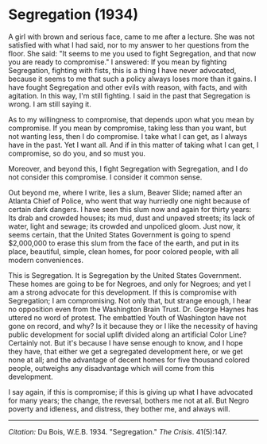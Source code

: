 <!--
title:   Segregation
author:  Du Bois, W.E.B.
journal: The Crisis
year:    1934
volume:  41
issue:   5
pages:   147
-->
# Segregation (1934)

A girl with brown and serious face, came to me after a lecture. She was not satisfied with what I had said, nor to my answer to her questions from the floor. She said: "It seems to me you used to fight Segregation, and that now you are ready to compromise." I answered: If you mean by fighting Segregation, fighting with fists, this is a thing I have never advocated, because it seems to me that such a policy always loses more than it gains. I have fought Segregation and other evils with reason, with facts, and with agitation. In this way, I'm still fighting. I said in the past that Segregation is wrong. I am still saying it.

As to my willingness to compromise, that depends upon what you mean by compromise. If you mean by compromise, taking less than you want, but not wanting less, then I do compromise. I take what I can get, as I always have in the past. Yet I want all. And if in this matter of taking what I can get, I compromise, so do you, and so must you.

Moreover, and beyond this, I fight Segregation with Segregation, and I do not consider this compromise. I consider it common sense.

Out beyond me, where I write, lies a slum, Beaver Slide; named after an Atlanta Chief of Police, who went that way hurriedly one night because of certain dark dangers. I have seen this slum now and again for thirty years: Its drab and crowded houses; its mud, dust and unpaved streets; its lack of water, light and sewage; its crowded and unpoliced gloom. Just now, it seems certain, that the United States Government is going to spend $2,000,000 to erase this slum from the face of the earth, and put in its place, beautiful, simple, clean homes, for poor colored people, with all modern conveniences.

This is Segregation. It is Segregation by the United States Government. These homes are going to be for Negroes, and only for Negroes; and yet I am a strong advocate for this development. If this is compromise with Segregation; I am compromising. Not only that, but strange enough, I hear no opposition even from the Washington Brain Trust. Dr. George Haynes has uttered no word of protest. The embattled Youth of Washington have not gone on record, and why? Is it because they or I like the necessity of having public development for social uplift divided along an artificial Color Line? Certainly not. But it's because I have sense enough to know, and I hope they have, that either we get a segregated development here, or we get none at all; and the advantage of decent homes for five thousand colored people, outweighs any disadvantage which will come from this development.

I say again, if this is compromise; if this is giving up what I have advocated for many years; the change, the reversal, bothers me not at all. But Negro poverty and idleness, and distress, they bother me, and always will.

_________________
*Citation:* Du Bois, W.E.B. 1934. "Segregation." *The Crisis*. 41(5):147.